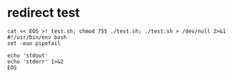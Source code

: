 # redirect test

```shell
cat << EOS >! test.sh; chmod 755 ./test.sh; ./test.sh > /dev/null 2>&1
#!/usr/bin/env bash
set -euo pipefail

echo 'stdout'
echo 'stderr' 1>&2
EOS
```
